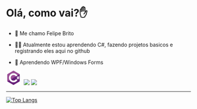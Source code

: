 # Olá, como vai?✋

- 🌱 Me chamo Felipe Brito

- 👨‍💻 Atualmente estou aprendendo C#, fazendo projetos basicos e registrando eles aqui no github

- 📕 Aprendendo WPF/Windows Forms

<div>
   <img src="https://github.com/devicons/devicon/blob/master/icons/csharp/csharp-original.svg" title="CSharp" alt="CSharp" width="40" height="40"/>&nbsp;

  <img src="https://img.shields.io/badge/.NET-5C2D91?style=for-the-badge&logo=.net&logoColor=white">

  <img src="https://img.shields.io/badge/Windows-0078D6?style=for-the-badge&logo=windows&logoColor=white">
</div>

<hr>

[![Top Langs](https://github-readme-stats.vercel.app/api/top-langs/?username=cabocloCharles&layout=donut-vertical)](https://github.com/anuraghazra/github-readme-stats)

